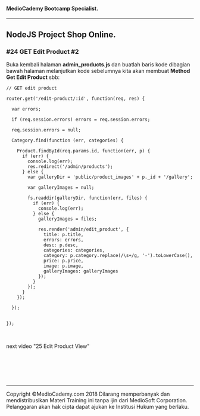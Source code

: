 #### MedioCademy Bootcamp Specialist.

---

## NodeJS Project Shop Online.

### #24 GET Edit Product #2

Buka kembali halaman **admin_products.js** dan buatlah baris kode dibagian bawah halaman melanjutkan kode sebelumnya kita akan membuat **Method Get Edit Product** sbb:

    // GET edit product

    router.get('/edit-product/:id', function(req, res) {

      var errors;

      if (req.session.errors) errors = req.session.errors;
      
      req.session.errors = null;

      Category.find(function (err, categories) {

        Product.findById(req.params.id, function(err, p) {
          if (err) {
            console.log(err);
            res.redirect('/admin/products');
          } else {
            var galleryDir = 'public/product_images' + p._id + '/gallery';

            var galleryImages = null;

            fs.readdir(galleryDir, function(err, files) {
              if (err) {
                console.log(err);
              } else {
                galleryImages = files;

                res.render('admin/edit_product', {
                  title: p.title,
                  errors: errors,
                  desc: p.desc,
                  categories: categories,
                  category: p.category.replace(/\s+/g, '-').toLowerCase(),
                  price: p.price,
                  image: p.image,
                  galleryImages: galleryImages
                });
              }
            });
          }
        });

      });


    });














































<br>

next video "25 Edit Product View"

<br><br><br><br>

---

Copyright &copy;MedioCademy.com 2018
Dilarang memperbanyak dan mendistribusikan Materi Training ini tanpa ijin dari MedioSoft Corporation. Pelanggaran akan hak cipta dapat ajukan ke Institusi Hukum yang berlaku.
